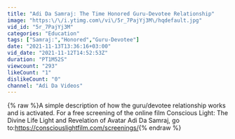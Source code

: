 ```yaml
---
title: "Adi Da Samraj: The Time Honored Guru-Devotee Relationship"
image: "https:\/\/i.ytimg.com\/vi\/5r_7PajYj3M\/hqdefault.jpg"
vid_id: "5r_7PajYj3M"
categories: "Education"
tags: ["Samraj:","Honored","Guru-Devotee"]
date: "2021-11-13T13:36:16+03:00"
vid_date: "2021-11-12T14:52:53Z"
duration: "PT1M52S"
viewcount: "293"
likeCount: "1"
dislikeCount: "0"
channel: "Adi Da Videos"
---
```

{% raw %}A simple description of how the guru/devotee relationship works and is activated. For a free screening of the online film Conscious Light: The Divine Life Light and Revelation of Avatar Adi Da Samraj, go to:<a rel="nofollow" target="blank" href="https://consciouslightfilm.com/screenings/">https://consciouslightfilm.com/screenings/</a>{% endraw %}
